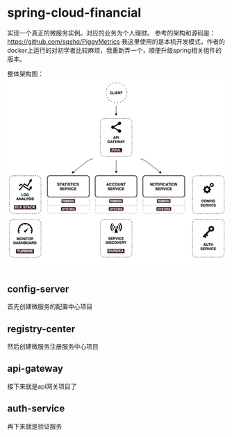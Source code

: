 # spring-cloud-financial
实现一个真正的微服务实例。对应的业务为个人理财。
参考的架构和源码是：
https://github.com/sqshq/PiggyMetrics
我这里使用的是本机开发模式，作者的docker上运行的对初学者比较麻烦，我重新弄一个，顺便升级spring相关组件的版本。

整体架构图：
![整体架构图](assets/markdown-img-paste-20170911161933135.png)

## config-server
首先创建微服务的配置中心项目

## registry-center
然后创建微服务注册服务中心项目

## api-gateway
接下来就是api网关项目了

## auth-service
再下来就是验证服务
